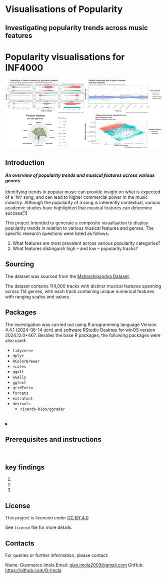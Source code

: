 # Visualisations of Popularity
## Investigating popularity trends across music features


# Popularity visualisations for INF4000
 
<img 
src = "https://raw.githubusercontent.com/G-Imola/Visualisations-of-Popularity/main/Plots/Composite%20Visualisation.png"
 alt = "GitHub README Image">

## Introduction

#### _An overview of popularity trends and musical features across various genres_

Identifying trends in popular music can provide insight on what is expected of a 'hit' song, and can lead to higher commercial power in the music industry.
Although the popularity of a song is inherently contextual, various academic studies have highlighted that musical features can determine success[1] 

This project intended to generate a composite visualisation to display popularity trends in relation to various musical features and genres. 
The specific research questions were listed as follows:

1. What features are most prevalent across various popularity categories?
2. What features distinguish high – and low – popularity tracks?


## Sourcing

The dataset was sourced from the <a href="https://hf-proxy-cf.effarig.site/datasets/maharshipandya/spotify-tracks-dataset" target="_blank"> Maharshipandya Dataset</a>.

The dataset contains 114,000 tracks with distinct musical features spanning across 114 genres, with each track containing unique numerical features with ranging scales and values.

## Packages

The investigation was carried out using R programming language Version 4.4.1 (2024-06-14 ucrt) and software  RStudio Desktop for winOS version 2024.12.0+467. Besides the base R packages, the following packages were also used:

* `tidyverse`
* `dplyr`
* `RColorBrewer`
* `scales`
* `ggalt`
* `GGally`
* `ggtext`
* `gridExtra`
* `forcats`
* `extrafont`
* `devtools`
  * `ricardo-bion/ggradar`

<br>
<details>
  <summary><h2>Prerequisites and instructions</h2></summary>

### 1. **Prerequisites**

Before running the code, ensure the following software is installed:

* R(Version 4.0 or later)
* RStudio (Integrated Development Environment, **IDE**)
* Git (to clone the repository)


### **2.Clone the repository and verify branch**

Download the project files by cloning the repository.
This can be performed by running the following command
in your **IDE**:

`git clone https://github.com/G-Imola/Popularity-Feature-Analysis.git`

After cloning, verify that the active Git branch is set to **main**.

To check the branch, run the following command:

`git branch`

You've done this correctly if the output shows ***main**.

If the branch is not set to main, you can switch to the **main**
branch by following these steps:

```
#enter the terminal on your selected IDE and input the command below:

cd Popularity-


#Following this, type the code below:

git checkout main


#Finally, test to verify "main" branch has been selected:

git branch
```
This ensures that you're working on the correct branch for the project.

After following the steps above, your IDE should display the repository, alongside all other data that comes with it!



 ### 3. Dataset Placement
Ensure that the <a href="https://github.com/G-Imola/Visualisations-of-Popularity/blob/main/Original%20Dataset" target="_blank">Original Dataset</a> is downloaded and placed in the root
directory of the cloned repository.

 ### 4. Execute the script
Open `R file.R` (<a href ="">link</a>) in Rstudio (or your preferred IDE), and run the script sequentially to generate:
1. Radar Chart
2. Parallel Coordinate plot
3. Violin plot
4. Additional descriptive plots

 ### 5.Outputs
Generated visualisations are all stored in the `plots` directory.

The outputs include:

* `.`

Additionally, generated `.csv` files are stored in the `csv ouputs` folder, which contain various outputs from the dataset, including:
* 
* and more!

</details>
<br/>

## key findings

1.
2.
3.

## License
This project is licensed under <a href="https://creativecommons.org/licenses/by/4.0/?ref=chooser-v1" target="_blank" rel="license noopener noreferrer" style="display:inline-block;">CC BY 4.0<img style="height:22px!important;margin-left:3px;vertical-align:text-bottom;" src="https://mirrors.creativecommons.org/presskit/icons/cc.svg?ref=chooser-v1" alt=""><img style="height:22px!important;margin-left:3px;vertical-align:text-bottom;" src="https://mirrors.creativecommons.org/presskit/icons/by.svg?ref=chooser-v1" alt=""></a>

See `license` file for more details.

## Contacts

For queries or further information, please contact:

Name: Gianmarco Imola
Email: gian.imola2003@gmail.com
GitHub: https://github.com/G-Imola


[^1]: https://ajosr.org/papers/volume-2/issue-4/uncovering-audio-features-shaping-popularity-in-chart-topping-songs-a-statistical-approach/